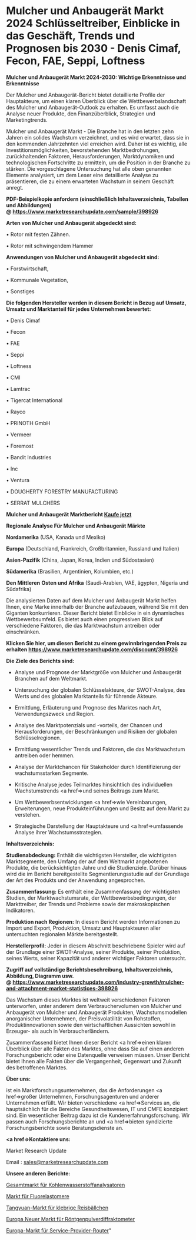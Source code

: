 # Mulcher und Anbaugerät Markt 2024 Schlüsseltreiber, Einblicke in das Geschäft, Trends und Prognosen bis 2030 - Denis Cimaf, Fecon, FAE, Seppi, Loftness

<strong>Mulcher und Anbaugerät Markt 2024-2030: Wichtige Erkenntnisse und Erkenntnisse</strong>

Der Mulcher und Anbaugerät-Bericht bietet detaillierte Profile der Hauptakteure, um einen klaren Überblick über die Wettbewerbslandschaft des Mulcher und Anbaugerät-Outlook zu erhalten. Es umfasst auch die Analyse neuer Produkte, den Finanzüberblick, Strategien und Marketingtrends.

Mulcher und Anbaugerät Markt - Die Branche hat in den letzten zehn Jahren ein solides Wachstum verzeichnet, und es wird erwartet, dass sie in den kommenden Jahrzehnten viel erreichen wird. Daher ist es wichtig, alle Investitionsmöglichkeiten, bevorstehenden Marktbedrohungen, zurückhaltenden Faktoren, Herausforderungen, Marktdynamiken und technologischen Fortschritte zu ermitteln, um die Position in der Branche zu stärken. Die vorgeschlagene Untersuchung hat alle oben genannten Elemente analysiert, um dem Leser eine detaillierte Analyse zu präsentieren, die zu einem erwarteten Wachstum in seinem Geschäft anregt.

<strong><b>PDF-Beispielkopie anfordern (einschließlich Inhaltsverzeichnis, Tabellen und Abbildungen) @ </b></strong><strong><a href=https://www.marketresearchupdate.com/sample/398926><strong>https://www.marketresearchupdate.com/sample/398926</u></a></strong></strong>

<strong>Arten von Mulcher und Anbaugerät abgedeckt sind:</strong>

• Rotor mit festen Zähnen.

• Rotor mit schwingendem Hammer

<strong>Anwendungen von Mulcher und Anbaugerät abgedeckt sind:</strong>

• Forstwirtschaft,

• Kommunale Vegetation,

• Sonstiges

<strong>Die folgenden Hersteller werden in diesem Bericht in Bezug auf Umsatz, Umsatz und Marktanteil für jedes Unternehmen bewertet:</strong>

• Denis Cimaf

• Fecon

• FAE

• Seppi

• Loftness

• CMI

• Lamtrac

• Tigercat International

• Rayco

• PRINOTH GmbH

• Vermeer

• Foremost

• Bandit Industries

• Inc

• Ventura

• DOUGHERTY FORESTRY MANUFACTURING

• SERRAT MULCHERS

<strong>Mulcher und Anbaugerät Marktbericht <a href=https://www.marketresearchupdate.com/buynow/398926>Kaufe jetzt</a></strong>

<strong>Regionale Analyse Für Mulcher und Anbaugerät Märkte</strong>

<strong>Nordamerika</strong> (USA, Kanada und Mexiko)

<strong>Europa</strong> (Deutschland, Frankreich, Großbritannien, Russland und Italien)

<strong>Asien-Pazifik</strong> (China, Japan, Korea, Indien und Südostasien)

<strong>Südamerika</strong> (Brasilien, Argentinien, Kolumbien, etc.)

<strong>Den Mittleren</strong> <strong>Osten und Afrika</strong> (Saudi-Arabien, VAE, ägypten, Nigeria und Südafrika)

Die analysierten Daten auf dem Mulcher und Anbaugerät Markt helfen Ihnen, eine Marke innerhalb der Branche aufzubauen, während Sie mit den Giganten konkurrieren. Dieser Bericht bietet Einblicke in ein dynamisches Wettbewerbsumfeld. Es bietet auch einen progressiven Blick auf verschiedene Faktoren, die das Marktwachstum antreiben oder einschränken.

<strong>Klicken Sie hier, um diesen Bericht zu einem gewinnbringenden Preis zu erhalten
</strong><strong><a href=https://www.marketresearchupdate.com/discount/398926>https://www.marketresearchupdate.com/discount/398926</b></u></strong></a>

<strong>Die Ziele des Berichts sind:</strong>

- Analyse und Prognose der Marktgröße von Mulcher und Anbaugerät Branchen auf dem Weltmarkt.

- Untersuchung der globalen Schlüsselakteure, der SWOT-Analyse, des Werts und des globalen Marktanteils für führende Akteure.

- Ermittlung, Erläuterung und Prognose des Marktes nach Art, Verwendungszweck und Region.

- Analyse des Marktpotenzials und -vorteils, der Chancen und Herausforderungen, der Beschränkungen und Risiken der globalen Schlüsselregionen.

- Ermittlung wesentlicher Trends und Faktoren, die das Marktwachstum antreiben oder hemmen.

- Analyse der Marktchancen für Stakeholder durch Identifizierung der wachstumsstarken Segmente.

- Kritische Analyse jedes Teilmarktes hinsichtlich des individuellen Wachstumstrends <a href=>und</a> seines Beitrags zum Markt.

- Um Wettbewerbsentwicklungen <a href=>wie</a> Vereinbarungen, Erweiterungen, neue Produkteinführungen und Besitz auf dem Markt zu verstehen.

- Strategische Darstellung der Hauptakteure und <a href=>umfas</a>sende Analyse ihrer Wachstumsstrategien.

<strong>Inhaltsverzeichnis:</strong>

<strong>Studienabdeckung:</strong> Enthält die wichtigsten Hersteller, die wichtigsten Marktsegmente, den Umfang der auf dem Weltmarkt angebotenen Produkte, die berücksichtigten Jahre und die Studienziele. Darüber hinaus wird die im Bericht bereitgestellte Segmentierungsstudie auf der Grundlage der Art des Produkts und der Anwendung angesprochen.

<strong>Zusammenfassung:</strong> Es enthält eine Zusammenfassung der wichtigsten Studien, der Marktwachstumsrate, der Wettbewerbsbedingungen, der Markttreiber, der Trends und Probleme sowie der makroskopischen Indikatoren.

<strong>Produktion nach Regionen:</strong> In diesem Bericht werden Informationen zu Import und Export, Produktion, Umsatz und Hauptakteuren aller untersuchten regionalen Märkte bereitgestellt.

<strong>Herstellerprofil:</strong> Jeder in diesem Abschnitt beschriebene Spieler wird auf der Grundlage einer SWOT-Analyse, seiner Produkte, seiner Produktion, seines Werts, seiner Kapazität und anderer wichtiger Faktoren untersucht.

<strong><b>Zugriff auf vollständige Berichtsbeschreibung, Inhaltsverzeichnis, Abbildung, Diagramm usw. @ </b></strong><strong><a href=https://www.marketresearchupdate.com/industry-growth/mulcher-and-attachment-market-statistices-398926>https://www.marketresearchupdate.com/industry-growth/mulcher-and-attachment-market-statistices-398926</a></strong>

Das Wachstum dieses Marktes ist weltweit verschiedenen Faktoren unterworfen, unter anderem dem Verbrauchervolumen von Mulcher und Anbaugerät von Mulcher und Anbaugerät Produkten, Wachstumsmodellen anorganischer Unternehmen, der Preisvolatilität von Rohstoffen, Produktinnovationen sowie den wirtschaftlichen Aussichten sowohl in Erzeuger- als auch in Verbraucherländern.

Zusammenfassend bietet Ihnen dieser Bericht <a href=>einen</a> klaren Überblick über alle Fakten des Marktes, ohne dass Sie auf einen anderen Forschungsbericht oder eine Datenquelle verweisen müssen. Unser Bericht bietet Ihnen alle Fakten über die Vergangenheit, Gegenwart und Zukunft des betroffenen Marktes.

<strong>Über uns:</strong>

 ist ein Marktforschungsunternehmen, das die Anforderungen <a href=>großer</a> Unternehmen, Forschungsagenturen und anderer Unternehmen erfüllt. Wir bieten verschiedene <a href=>Services</a> an, die hauptsächlich für die Bereiche Gesundheitswesen, IT und CMFE konzipiert sind. Ein wesentlicher Beitrag dazu ist die Kundenerfahrungsforschung. Wir passen auch Forschungsberichte an und <a href=>bieten</a> syndizierte Forschungsberichte sowie Beratungsdienste an.

<strong><a href=>Kontaktiere uns:</a></strong>

Market Research Update

Email : sales@marketresearchupdate.com

<strong>Unsere anderen Berichte:</strong>

<a href=https://www.linkedin.com/pulse/total-hydrocarbon-analyzers-market-opportunities-stay>Gesamtmarkt für Kohlenwasserstoffanalysatoren</a>

<a href=https://www.linkedin.com/pulse/fluoroelastomers-market-outlooks-2023>Markt für Fluorelastomere</a>

<a href=https://www.linkedin.com/pulse/sticky-rice-ball-tangyuan-market-size-trends>Tangyuan-Markt für klebrige Reisbällchen</a>

<a href=https://www.linkedin.com/pulse/europe-new-x-ray-powder-diffractometer-market>Europa Neuer Markt für Röntgenpulverdiffraktometer</a>

<a href=https://www.linkedin.com/pulse/europe-service-provider-router-market-witness>Europa-Markt für Service-Provider-Router</a>"
